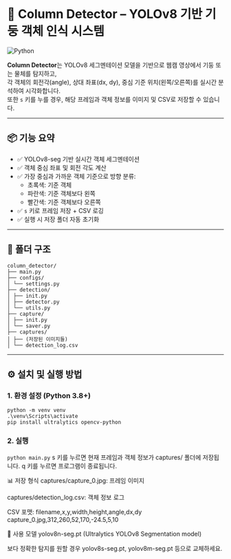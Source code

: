 # 🧱 Column Detector – YOLOv8 기반 기둥 객체 인식 시스템

![Python](https://img.shields.io/badge/Python-3776AB?style=flat&logo=python&logoColor=white)

**Column Detector**는 YOLOv8 세그멘테이션 모델을 기반으로 웹캠 영상에서 기둥 또는 물체를 탐지하고,  
각 객체의 회전각(angle), 상대 좌표(dx, dy), 중심 기준 위치(왼쪽/오른쪽)를 실시간 분석하여 시각화합니다.  
또한 `s` 키를 누를 경우, 해당 프레임과 객체 정보를 이미지 및 CSV로 저장할 수 있습니다.

---

## 📦 기능 요약

- ✅ YOLOv8-seg 기반 실시간 객체 세그멘테이션
- ✅ 객체 중심 좌표 및 회전 각도 계산
- ✅ 가장 중심과 가까운 객체 기준으로 방향 분류:
  - 초록색: 기준 객체
  - 파란색: 기준 객체보다 왼쪽
  - 빨간색: 기준 객체보다 오른쪽
- ✅ `s` 키로 프레임 저장 + CSV 로깅
- ✅ 실행 시 저장 폴더 자동 초기화

---

## 📂 폴더 구조  ##
```
column_detector/  
├── main.py  
├── configs/  
│ └── settings.py  
├── detection/  
│ ├── init.py  
│ ├── detector.py  
│ └── utils.py  
├── capture/  
│ ├── init.py  
│ └── saver.py  
├── captures/  
│ ├── (저장된 이미지들)  
│ └── detection_log.csv  
```  
---

## ⚙️ 설치 및 실행 방법

### 1. 환경 설정 (Python 3.8+)
```python -m venv venv```  
```.\venv\Scripts\activate```      
```pip install ultralytics opencv-python```  
  
### 2. 실행
```python main.py```
s 키를 누르면 현재 프레임과 객체 정보가 captures/ 폴더에 저장됩니다.
q 키를 누르면 프로그램이 종료됩니다.

📊 저장 형식
captures/capture_0.jpg: 프레임 이미지

captures/detection_log.csv: 객체 정보 로그

CSV 포맷:
filename,x,y,width,height,angle,dx,dy
capture_0.jpg,312,260,52,170,-24.5,5,10  

🔗 사용 모델
yolov8n-seg.pt (Ultralytics YOLOv8 Segmentation model)

보다 정확한 탐지를 원할 경우 yolov8s-seg.pt, yolov8m-seg.pt 등으로 교체하세요.